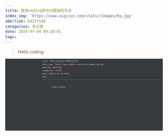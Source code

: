 ```yaml
---
title: 使用coding来作为图床的方法
index_img: 'https://www.aigisss.com/static/images/bg.jpg'
abbrlink: b431f548
categories: 未分类
date: 2020-07-04 09:30:01
tags:
---
```


> Hello coding

![image-20200704110320923](使用coding来作为图床的方法/image-20200704110320923.png)